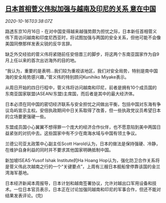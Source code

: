 <!--1602822195000-->
[日本首相菅义伟拟加强与越南及印尼的关系 意在中国](https://cn.reuters.com/article/japan-seasia-china-1016-fri-idCNKBS2710E8)
------

<div><i>2020-10-16T03:38:07Z</i></div><p>路透东京10月16日 - 在对中国变得越来越强势颇为担忧之际，日本新任首相菅义伟下周访问越南和印度尼西亚时，将试图加强与两国的安全关系，但他可能不会像美国同僚那样发表尖锐的反华言辞。</p><p>缺乏外交经验的菅义伟将紧随前任安倍晋三的脚步，将这两个东南亚国家作为自9月上任以来的首次出访海外的目的地。</p><p>“我认为，重要的是表明…我们较为重视该地区，我们对安全局势，特别是南中国海的安全局势感兴趣，”菅义伟的特别顾问Kunihiko Miyake表示。</p><p>从周日开始的四日行程中，菅义伟将访问越南和印尼，前者是拥有10个成员国的东南亚国家联盟(ASEAN/东盟)主席国，而后者是其中的最大经济体。</p><p>日本必须在同中国的密切经济联系与安全担忧之间做出平衡，包括中国对东海有争议岛屿宣示主权。安倍执政期间中日关系取得了改善，但一些执政党议员希望日本的立场要更强硬一些。</p><p>东盟成员国小心翼翼不想得罪一个庞大的经济合作伙伴，也不愿意陷到美中两国日益紧张的对抗中去。这些国家中有不少在南海水域与中国有领土争议。</p><p>兰德公司亚太政策中心副主任Scott Harold认为，日本的做法是保持强硬、冷静，在维护自身利益的同时并不要求其他国家明确抵制中国。</p><p>新加坡ISEAS-Yusof Ishak Institute的Ha Hoang Hop认为，强化防卫合作关系将是菅义伟此次越南之行的一个“关键要点”，上周有三艘日本舰船曾停靠该国的金兰湾海军基地。</p><p>日本经济新闻本周报导，日本计划和越南签署协议，允许对越出口军用设备和技术。一位日本官员表示，日本正在讨论加强同越南和印尼的军事合作，但还不能对结果发表评论。(完)</p>
